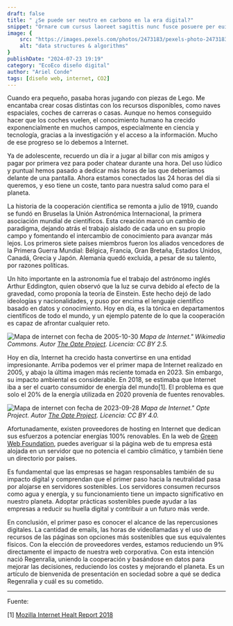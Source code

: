 ```yaml
---
draft: false
title: " ¿Se puede ser neutro en carbono en la era digital?"
snippet: "Ornare cum cursus laoreet sagittis nunc fusce posuere per euismod dis vehicula a, semper fames lacus maecenas dictumst pulvinar neque enim non potenti. Torquent hac sociosqu eleifend potenti."
image: {
    src: "https://images.pexels.com/photos/2473183/pexels-photo-2473183.jpeg?fit=crop&w=430&h=240",
    alt: "data structures & algorithms"
}
publishDate: "2024-07-23 19:19"
category: "EcoEco diseño digital"
author: "Ariel Conde"
tags: [diseño web, internet, CO2]
---
```


Cuando era pequeño, pasaba horas jugando con piezas de Lego. Me encantaba crear cosas distintas con los recursos disponibles, como naves espaciales, coches de carreras o casas. Aunque no hemos conseguido hacer que los coches vuelen, el conocimiento humano ha crecido exponencialmente en muchos campos, especialmente en ciencia y tecnología, gracias a la investigación y el acceso a la información. Mucho de ese progreso se lo debemos a Internet.

Ya de adolescente, recuerdo un día ir a jugar al billar con mis amigos y pagar por primera vez para poder chatear durante una hora. Del uso lúdico y puntual hemos pasado a dedicar más horas de las que deberíamos delante de una pantalla. Ahora estamos conectados las 24 horas del día si queremos, y eso tiene un coste, tanto para nuestra salud como para el planeta.

La historia de la cooperación científica se remonta a julio de 1919, cuando se fundó en Bruselas la Unión Astronómica Internacional, la primera asociación mundial de científicos. Esta creación marcó un cambio de paradigma, dejando atrás el trabajo aislado de cada uno en su propio campo y fomentando el intercambio de conocimiento para avanzar más lejos. Los primeros siete países miembros fueron los aliados vencedores de la Primera Guerra Mundial: Bélgica, Francia, Gran Bretaña, Estados Unidos, Canadá, Grecia y Japón. Alemania quedó excluida, a pesar de su talento, por razones políticas.

Un hito importante en la astronomía fue el trabajo del astrónomo inglés Arthur Eddington, quien observó que la luz se curva debido al efecto de la gravedad, como proponía la teoría de Einstein. Este hecho dejó de lado ideologías y nacionalidades, y puso por encima el lenguaje científico basado en datos y conocimiento. Hoy en día, es la tónica en departamentos científicos de todo el mundo, y un ejemplo patente de lo que la cooperación es capaz de afrontar cualquier reto.

![Mapa de internet con fecha de 2005-10-30](https://upload.wikimedia.org/wikipedia/commons/d/d2/Internet_map_1024.jpg "Primera imagen del alcance de internet") *Mapa de Internet." Wikimedia Commons. Autor [The Opte Project](https://www.opte.org/). Licencia: CC BY 2.5.*

Hoy en día, Internet ha crecido hasta convertirse en una entidad impresionante. Arriba podemos ver el primer mapa de Internet realizado en 2005, y abajo la última imagen más reciente tomada en 2023. Sin embargo, su impacto ambiental es considerable. En 2018, se estimaba que Internet iba a ser el cuarto consumidor de energía del mundo[1]. El problema es que solo el 20% de la energía utilizada en 2020 provenía de fuentes renovables.

![Mapa de internet con fecha de 2023-09-28](http://renderbot.mia1.opte.org/v6/20230928.2200.attempt_1/attempt_1_run_20230928.2200.coords_10000x8000_dark_withlabels.png "Imagen más actualizada del alcance de internet") *Mapa de Internet." Opte Project. Autor [The Opte Project](https://www.opte.org/). Licencia: CC BY 4.0.*

Afortunadamente, existen proveedores de hosting en Internet que dedican sus esfuerzos a potenciar energías 100% renovables. En la web de [Green Web Foundation](https://www.thegreenwebfoundation.org/ "Verificador de páginas web alojadas en servidores verdes"), puedes averiguar si la página web de tu empresa está alojada en un servidor que no potencia el cambio climático, y también tiene un directorio por países.

Es fundamental que las empresas se hagan responsables también de su impacto digital y comprendan que el primer paso hacia la neutralidad pasa por alojarse en servidores sostenibles. Los servidores consumen recursos como agua y energía, y su funcionamiento tiene un impacto significativo en nuestro planeta. Adoptar prácticas sostenibles puede ayudar a las empresas a reducir su huella digital y contribuir a un futuro más verde.

En conclusión, el primer paso es conocer el alcance de las repercusiones digitales. La cantidad de emails, las horas de videollamadas y el uso de recursos de las páginas son opciones más sostenibles que sus equivalentes físicos. Con la elección de proveedores verdes, estamos reduciendo un 9% directamente el impacto de nuestra web corporativa. Con esta intención nació Regenralia, uniendo la cooperación y basándose en datos para mejorar las decisiones, reduciendo los costes y mejorando el planeta. Es un artículo de bienvenida de presentación en sociedad sobre a qué se dedica Regenralia y cuál es su cometido.

---
Fuente:

[1] [Mozilla Internet Healt Report 2018](https://internethealthreport.org/2018/internet-usa-mas-electricidad-que/?lang=es "Internet usa más electricidad que…")

